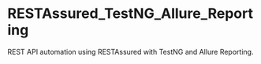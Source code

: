 # RESTAssured_TestNG_Allure_Reporting
REST API automation using RESTAssured with TestNG and Allure Reporting.
